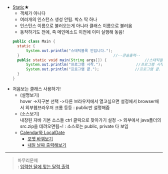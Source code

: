 - [Static](../workspace/220603-01_Static/src/CarTest3.java )★
  - 객체가 아니다
  - 여러개의 인스턴스 생성 안됨. 박스 딱 하나
  - 인스턴스 이름으로 불러오는게 아니라 클래스 이름으로 불러옴
  - 동작하기도 전에, 즉 메인메소드 이전에 이미 실행해 놓음!
  ```java  
  public class Main {
	static {
		System.out.printlm("스태틱블록 안입니다.");
	}				                           //--콘솔출력--
	public static void main(String args[]) {                 //스태틱블록 안입니다.
		System.out.printlm("프로그램 시작.");               //프로그램 시작.
		System.out.printlm("프로그램 끝.");                //프로그램 끝.
	}										
  }  
  ```  
- 처음보는 클래스 사용하기!  
  - (설명보기)  
    hover ->지구본 선택 ->다른 브라우저에서 열고싶으면 설정에서 browser에서 외부웹브라우저 크롬 등등 : public만 설명해줌
  - (소스보기)  
    내장된 자바 기본 소스들 ctrl 클릭으로 찾아가기 설정 -> 외부에서 java폴더의 src.zip을 데려오면됨~! : 소스로는 public, private 다 보임  
  - [Calendar와 LocalDate](../workspace/220603-02_date/src/Main.java)  
    - [포멧 바꿔보기](../workspace/220603-02_date/src/DateFormat.java)  
	- [내일 날짜 출력해보기](../workspace/220603-02_date/src/TestDateMethods.java)  
----
> 마무리문제  
> : [입력한 달에 맞는 달력 출력](../workspace/220603-02_date/src/TestMyCalendar.java)
